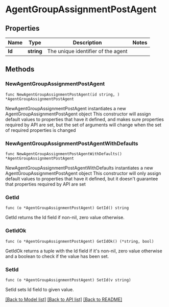 # AgentGroupAssignmentPostAgent

## Properties

Name | Type | Description | Notes
------------ | ------------- | ------------- | -------------
**Id** | **string** | The unique identifier of the agent | 

## Methods

### NewAgentGroupAssignmentPostAgent

`func NewAgentGroupAssignmentPostAgent(id string, ) *AgentGroupAssignmentPostAgent`

NewAgentGroupAssignmentPostAgent instantiates a new AgentGroupAssignmentPostAgent object
This constructor will assign default values to properties that have it defined,
and makes sure properties required by API are set, but the set of arguments
will change when the set of required properties is changed

### NewAgentGroupAssignmentPostAgentWithDefaults

`func NewAgentGroupAssignmentPostAgentWithDefaults() *AgentGroupAssignmentPostAgent`

NewAgentGroupAssignmentPostAgentWithDefaults instantiates a new AgentGroupAssignmentPostAgent object
This constructor will only assign default values to properties that have it defined,
but it doesn't guarantee that properties required by API are set

### GetId

`func (o *AgentGroupAssignmentPostAgent) GetId() string`

GetId returns the Id field if non-nil, zero value otherwise.

### GetIdOk

`func (o *AgentGroupAssignmentPostAgent) GetIdOk() (*string, bool)`

GetIdOk returns a tuple with the Id field if it's non-nil, zero value otherwise
and a boolean to check if the value has been set.

### SetId

`func (o *AgentGroupAssignmentPostAgent) SetId(v string)`

SetId sets Id field to given value.



[[Back to Model list]](../README.md#documentation-for-models) [[Back to API list]](../README.md#documentation-for-api-endpoints) [[Back to README]](../README.md)


